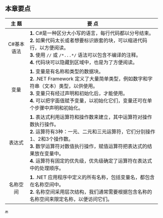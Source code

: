 ## 本章要点

| 主 题 | 要 点 |
|:----:|----|
| C#基本语法 | **1.** C#是一种区分大小写的语言，每行代码都以分号结束。<br>**2.** 如果代码太长或者想要标识嵌套的块，可以缩进代码行，以方便阅读。<br>**3.** 使用 `//` 或 `/*...*/` 语法可以包含不编译的注释。<br>**4.** 代码块可以隐藏到区域中，也是为了方便阅读。 |
| 变量 | **1.** 变量是有名称和类型的数据块。<br>**2.** .NET Framework 定义了大量简单类型，例如数字和字符串（文本）类型，以供使用。<br>**3.** 变量只有经过声明和初始化后，才能使用。<br>**4.** 可以把字面值赋予变量，以初始化它们，变量还可在单个步骤中声明和初始化。 |
| 表达式 | **1.** 表达式利用运算符和操作数来建立，其中运算符对操作数执行操作。<br>**2.** 运算符有3种：一元、二元和三元运算符，它们分别操作1、2和3个操作数。<br>**3.** 数学运算符对数值执行操作，赋值运算符把表达式的结果放在变量中。<br>**4.** 运算符有固定的优先级，优先级确定了运算符在表达式中的处理顺序。 |
| 名称空间 | **1.** .NET 应用程序中定义的所有名称，包括变量名，都包含在名称空间中。<br>**2.** 名称空间采用层次结构，我们通常需要根据包含名称的名称空间来限定名称，以便访问它们。 |












🔚